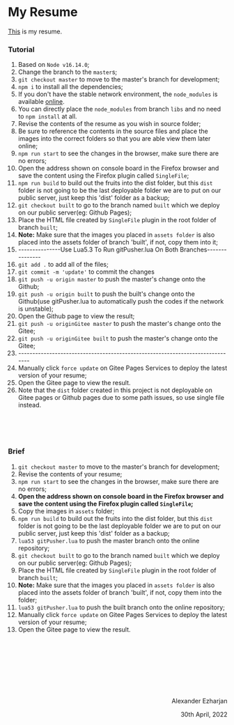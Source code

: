 # My Resume
[This](https://ezharjan.github.io/cv) is my resume.


### Tutorial

1. Based on `Node v16.14.0`;
2. Change the branch to the `master`s;
3. `git checkout master` to move to the master's branch for development;
4. `npm i` to install all the dependencies;
5. If you don't have the stable network environment, the `node_modules` is available [online](xxx).
6. You can directly place the `node_modules` from branch `libs` and no need to `npm install` at all.
7. Revise the contents of the resume as you wish in source folder;
8. Be sure to reference the contents in the source files and place the images into the correct folders so that you are able view them later online;
9. `npm run start` to see the changes in the browser, make sure there are no errors;
10. Open the address shown on console board in the Firefox browser and save the content using the Firefox plugin called `SingleFile`;
11. `npm run build` to build out the fruits into the dist folder, but this `dist` folder is not going to be the last deployable folder we are to put on our public server, just keep this 'dist' folder as a backup;
12. `git checkout built` to go to the branch named `built` which we deploy on our public server(eg: Github Pages);
13. Place the HTML file created by `SingleFile` plugin in the root folder of branch `built`;
14. **Note:** Make sure that the images you placed in `assets folder` is also placed into the assets folder of branch 'built', if not, copy them into it; 
15. \---------------Use Lua5.3 To Run gitPusher.lua On Both Branches---------------
16. `git add .` to add all of the files;
17. `git commit -m 'update'` to commit the changes
18. `git push -u origin master` to push the master's change onto the Github;
19. `git push -u origin built` to push the built's change onto the Github(use gitPusher.lua to automatically push the codes if the network is unstable);
20. Open the Github page to view the result;
21. `git push -u originGitee master` to push the master's change onto the Gitee;
22. `git push -u originGitee built` to push the master's change onto the Gitee;
23. \------------------------------------------------------------------------------
24. Manually click `force update` on Gitee Pages Services to deploy the latest version of your resume;
25. Open the Gitee page to view the result.
26. Note that the `dist` folder created in this project is not deployable on Gitee pages or Github pages due to some path issues, so use single file instead.


<br>
<br>
<br>

### Brief

1. `git checkout master` to move to the master's branch for development;
2. Revise the contents of your resume;
3. `npm run start` to see the changes in the browser, make sure there are no errors;
4. **Open the address shown on console board in the Firefox browser and save the content using the Firefox plugin called `SingleFile`;**
5. Copy the images in `assets` folder;
6. `npm run build` to build out the fruits into the dist folder, but this `dist` folder is not going to be the last deployable folder we are to put on our public server, just keep this 'dist' folder as a backup;
7. `lua53 gitPusher.lua` to push the master branch onto the online repository;
8. `git checkout built` to go to the branch named `built` which we deploy on our public server(eg: Github Pages);
9.  Place the HTML file created by `SingleFile` plugin in the root folder of branch `built`;
10. **Note:** Make sure that the images you placed in `assets folder` is also placed into the assets folder of branch 'built', if not, copy them into the folder; 
11. `lua53 gitPusher.lua` to push the built branch onto the online repository;
12. Manually click `force update` on Gitee Pages Services to deploy the latest version of your resume;
13. Open the Gitee page to view the result.


<br>
<br>
<br>
<br>
<br>
<br>
<br>

<p align="right">Alexander Ezharjan</p>
<p align="right">30th April, 2022</p>